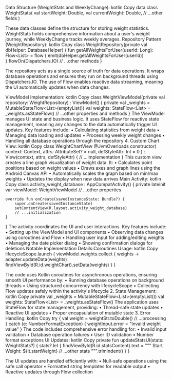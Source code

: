 Data Structure (WeightStats and WeeklyChange):
kotlin
Copy
data class WeightStats(
    val startWeight: Double,
    val currentWeight: Double,
    // ...other fields
)

These data classes define the structure for storing weight statistics. WeightStats holds comprehensive information about a user's weight journey, while WeeklyChange tracks weekly averages.
Repository Pattern (WeightRepository):
kotlin
Copy
class WeightRepository(private val dbHelper: DatabaseHelper) {
    fun getAllWeightsForUser(userId: Long): Flow<List<WeightEntry>> = flow {
        emit(dbHelper.getAllWeightsForUser(userId))
    }.flowOn(Dispatchers.IO)
    // ...other methods
}

The repository acts as a single source of truth for data operations. It wraps database operations and ensures they run on background threads using Dispatchers.IO. The use of Flow enables reactive data streaming, meaning the UI automatically updates when data changes.

ViewModel Implementation:
kotlin
Copy
class WeightViewModel(private val repository: WeightRepository) : ViewModel() {
    private val _weights = MutableStateFlow<List<WeightEntry>>(emptyList())
    val weights: StateFlow<List<WeightEntry>> = _weights.asStateFlow()
    // ...other properties and methods
}
The ViewModel manages UI state and business logic. It uses StateFlow for reactive state management, meaning any changes to the data automatically trigger UI updates. Key features include:
•	Calculating statistics from weight data
•	Managing data loading and updates
•	Processing weekly weight changes
•	Handling all database operations through the repository
4.	Custom Chart View:
kotlin
Copy
class WeightChartView @JvmOverloads constructor(
    context: Context,
    attrs: AttributeSet? = null,
    defStyleAttr: Int = 0
) : View(context, attrs, defStyleAttr) {
    // ...implementation
}
This custom view creates a line graph visualization of weight data. It:
•	Calculates point positions based on weight values
•	Draws axes and graph lines using the Android Canvas API
•	Automatically scales the graph based on min/max weights
•	Updates the display when new data arrives
Main Activity:
kotlin
Copy
class activity_weight_database : AppCompatActivity() {
    private lateinit var viewModel: WeightViewModel
    // ...other properties
    
    override fun onCreate(savedInstanceState: Bundle?) {
        super.onCreate(savedInstanceState)
        setContentView(R.layout.activity_weight_database)
        // ...initialization
    }
}
The activity coordinates the UI and user interactions. Key features include:
•	Setting up the ViewModel and UI components
•	Observing data changes using coroutines and Flow
•	Handling user input for adding/editing weights
•	Managing the date picker dialog
•	Showing confirmation dialogs for deletions
Notable Implementation Details:Coroutines Usage:
kotlin
Copy
lifecycleScope.launch {
    viewModel.weights.collect { weights ->
        adapter.updateData(weights)
        findViewById<WeightChartView>(R.id.weightChart).setData(weights)
    }
}

The code uses Kotlin coroutines for asynchronous operations, ensuring smooth UI performance by:
•	Running database operations on background threads
•	Using structured concurrency with lifecycleScope
•	Collecting Flow updates safely within the activity's lifecycle
2.	State Management:
kotlin
Copy
private val _weights = MutableStateFlow<List<WeightEntry>>(emptyList())
val weights: StateFlow<List<WeightEntry>> = _weights.asStateFlow()
The application uses StateFlow for state management, providing:
•	Thread-safe state updates
•	Reactive UI updates
•	Proper encapsulation of mutable state
3.	Error Handling:
kotlin
Copy
try {
    val weight = weightStr.toDouble()
    // ...processing
} catch (e: NumberFormatException) {
    weightInput.error = "Invalid weight value"
}
The code includes comprehensive error handling for:
•	Invalid input validation
•	Database operation failures
•	User ID validation
•	Number format exceptions
UI Updates:
kotlin
Copy
private fun updateStatsUI(stats: WeightStats?) {
    stats?.let {
        findViewById<TextView>(R.id.statsContent).text = """
            Start Weight: ${it.startWeight}
            // ...other stats
        """.trimIndent()
    }
}

The UI updates are handled efficiently with:
•	Null-safe operations using the safe call operator
•	Formatted string templates for readable output
•	Reactive updates through Flow collection

